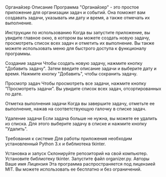 Органайзер
Описание
Программа "Органайзер" - это простое приложение для организации задач и событий. Она поможет вам создавать задачи, указывать им дату и время, а также отмечать их выполнение.

Инструкции по использованию
Когда вы запустите приложение, вы увидите главное окно, в котором вы можете создать новую задачу, просмотреть список всех задач и отметить их выполнение. Вы также можете использовать меню для быстрого доступа к функционалу программы.

Создание задачи
Чтобы создать новую задачу, нажмите кнопку "Добавить задачу". Затем введите описание задачи и выберите дату и время. Нажмите кнопку "Добавить", чтобы сохранить задачу.

Просмотр задач
Чтобы просмотреть все задачи, нажмите кнопку "Просмотреть задачи". Вы увидите список всех задач, отсортированных по дате.

Отметка выполнения задачи
Когда вы завершите задачу, отметьте ее выполнение, нажав на соответствующую галочку в списке задач.

Удаление задачи
Если задача больше не нужна, вы можете ее удалить из списка. Для этого выберите задачу в списке и нажмите кнопку "Удалить".

Требования к системе
Для работы приложения необходим установленный Python 3.x и библиотека tkinter.

Установка и запуск
Склонируйте репозиторий на свой компьютер.
Установите библиотеку tkinter.
Запустите файл organizer.py.
Авторы
Ваше имя
Лицензия
Эта программа распространяется под лицензией MIT. Вы можете использовать ее бесплатно и без ограничений.

